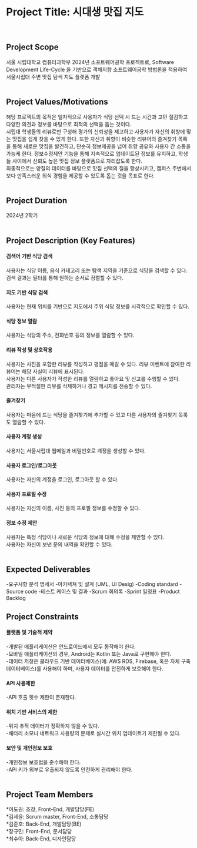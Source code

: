 # Project Title: 시대생 맛집 지도
<br>

## Project Scope
서울 시립대학교 컴퓨터과학부 2024년 소프트웨어공학
프로젝트로, Software Development Life-Cycle 을 기반으로 객체지향
소프트웨어공학 방법론을 적용하여 서울시립대 주변 맛집 탐색 지도 플랫폼 개발 <br>
<br>

## Project Values/Motivations 
해당 프로젝트의 목적은 일차적으로 사용자가 식당 선택 시 드는 시간과 고민 절감하고 다양한 의견과 정보를 바탕으로 최적의 선택을 돕는 것이다. <br>
시립대 학생들의 리뷰로만 구성해 평가의 신뢰성을 제고하고 사용자가 자신의 취향에 맞는 맛집을 쉽게 찾을 수 있게 한다. 또한 자신과 취향이 비슷한 리뷰어의 즐겨찾기 목록을 통해 새로운 맛집을 발견하고, 단순히 정보제공을 넘어 취향 공유와 사용자 간 소통을 가능케 한다. 정보수정제안 기능을 통해 지속적으로 업데이트된 정보를 유지하고, 학생들 사이에서 신뢰도 높은 맛집 정보 플랫폼으로 자리잡도록 한다. <br>
최종적으로는 양질의 데이터를 바탕으로 맛집 선택의 질을 향상시키고, 캠퍼스 주변에서 보다 만족스러운 외식 경험을 제공할 수 있도록 돕는 것을 목표로 한다. <br>
<br>

## Project Duration
2024년 2학기 <br>
<br>

## Project Description (Key Features) 
#### 검색어 기반 식당 검색 
사용자는 식당 이름, 음식 카테고리 또는 탐색 지역을 기준으로 식당을 검색할 수 있다. <br>
검색 결과는 필터를 통해 원하는 순서로 정렬할 수 있다.

#### 지도 기반 식당 검색
사용자는 현재 위치를 기반으로 지도에서 주위 식당 정보를 시각적으로 확인할 수 있다.

#### 식당 정보 열람
사용자는 식당의 주소, 전화번호 등의 정보를 열람할 수 있다.

#### 리뷰 작성 및 상호작용
사용자는 사진을 포함한 리뷰를 작성하고 평점을 매길 수 있다. 리뷰 이벤트에 참여한 리뷰어는 해당 사실이 리뷰에 표시된다. <br>
사용자는 다른 사용자가 작성한 리뷰를 열람하고 좋아요 및 신고를 수행할 수 있다. <br>
관리자는 부적절한 리뷰를 삭제하거나 경고 메시지를 전송할 수 있다. <br>

#### 즐겨찾기
사용자는 마음에 드는 식당을 즐겨찾기에 추가할 수 있고 다른 사용자의 즐겨찾기 목록도 열람할  수 있다.

#### 사용자 계정 생성
사용자는 서울시립대 웹메일과 비밀번호로 계정을 생성할 수 있다.

#### 사용자 로그인/로그아웃
사용자는 자신의 계정을 로그인, 로그아웃 할 수 있다.

#### 사용자 프로필 수정 
사용자는 자신의 이름, 사진 등의 프로필 정보를 수정할 수 있다. 

#### 정보 수정 제안
사용자는 특정 식당이나 새로운 식당의 정보에 대해 수정을 제안할 수 있다. <br>
사용자는 자신이 보낸 문의 내역을 확인할 수 있다. <br>
<br>


## Expected Deliverables
\-요구사항 분석 명세서
\-아키텍쳐 및 설계 (UML, UI Desig)
\-Coding standard
\-Source code
\-테스트 케이스 및 결과
\-Scrum 회의록
\-Sprint 일정표
\-Product Backlog
<br>

## Project Constraints
#### 플랫폼 및 기술적 제약
\-개발된 애플리케이션은 안드로이드에서 모두 동작해야 한다. <br>
\-모바일 애플리케이션의 경우, Android는 Kotlin 또는 Java로 구현해야 한다. <br>
\-데이터 저장은 클라우드 기반 데이터베이스(예: AWS RDS, Firebase, 혹은 자체 구축 데이터베이스)를 사용해야 하며, 사용자 데이터를 안전하게 보호해야 한다. <br>


#### API 사용제한
\-API 호출 횟수 제한이 존재한다.

#### 위치 기반 서비스의 제한
\-위치 추적 데이터가 정확하지 않을 수 있다. <br>
\-배터리 소모나 네트워크 사용량의 문제로 실시간 위치 업데이트가 제한될 수 있다. <br>

#### 보안 및 개인정보 보호
\-개인정보 보호법을 준수해야 한다. <br>
\-API 키가 외부로 유출되지 않도록 안전하게 관리해야 한다. <br>
<br>


## Project Team Members
*이도권: 조장, Front-End, 개발담당(FE) <br>
*김세윤: Scrum master, Front-End, 소통담당 <br>
*김준호: Back-End, 개발담당(BE) <br>
*장규민: Front-End, 문서담당 <br>
*최수아: Back-End, 디자인담당 <br>

